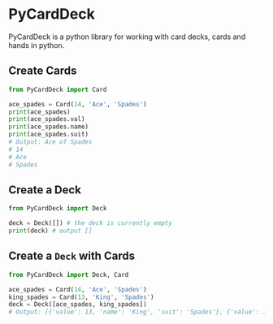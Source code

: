 # PyCardDeck

PyCardDeck is a python library for working with card decks, cards and hands in python.

## Create Cards

```python
from PyCardDeck import Card

ace_spades = Card(14, 'Ace', 'Spades')
print(ace_spades)
print(ace_spades.val)
print(ace_spades.name)
print(ace_spades.suit)
# Output: Ace of Spades
# 14
# Ace
# Spades
```

## Create a Deck

```python
from PyCardDeck import Deck

deck = Deck([]) # the deck is currently empty
print(deck) # output []
```

## Create a `Deck` with Cards

```python
from PyCardDeck import Deck, Card

ace_spades = Card(14, 'Ace', 'Spades')
king_spades = Card(13, 'King', 'Spades')
deck = Deck([ace_spades, king_spades])
# Output: [{'value': 13, 'name': 'King', 'suit': 'Spades'}, {'value': 14, 'name': 'Ace', 'suit': 'Spades'}]
```